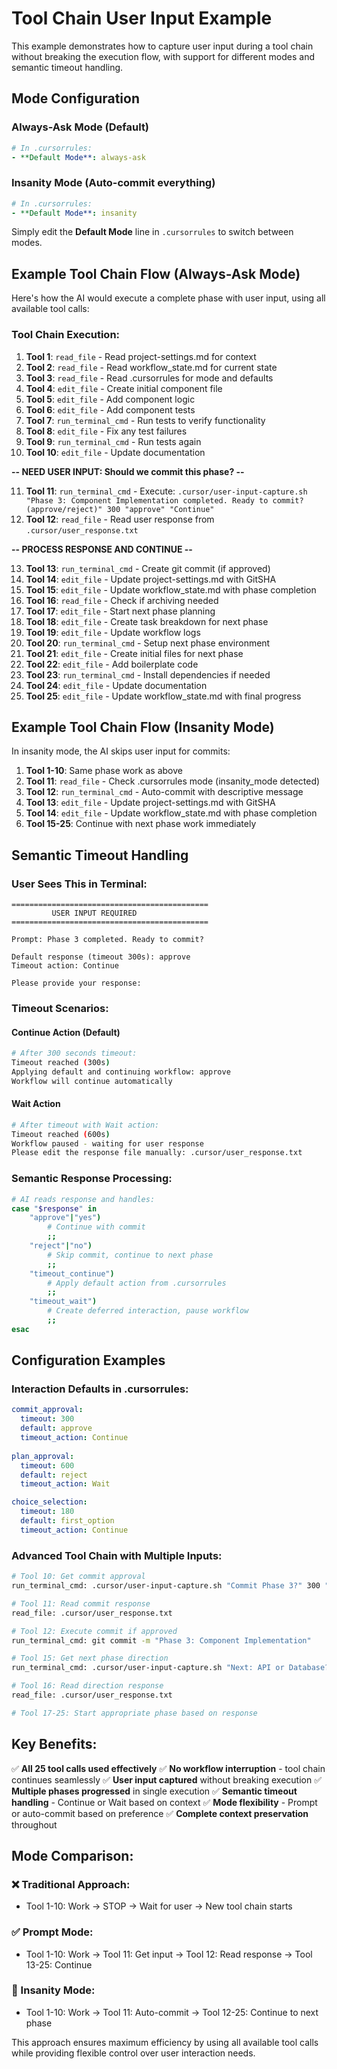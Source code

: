 # Tool Chain User Input Example

This example demonstrates how to capture user input during a tool chain without breaking the execution flow, with support for different modes and semantic timeout handling.

## Mode Configuration

### Always-Ask Mode (Default)
```yaml
# In .cursorrules:
- **Default Mode**: always-ask
```

### Insanity Mode (Auto-commit everything)
```yaml
# In .cursorrules:
- **Default Mode**: insanity
```

Simply edit the **Default Mode** line in `.cursorrules` to switch between modes.

## Example Tool Chain Flow (Always-Ask Mode)

Here's how the AI would execute a complete phase with user input, using all available tool calls:

### Tool Chain Execution:

1. **Tool 1**: `read_file` - Read project-settings.md for context
2. **Tool 2**: `read_file` - Read workflow_state.md for current state  
3. **Tool 3**: `read_file` - Read .cursorrules for mode and defaults
4. **Tool 4**: `edit_file` - Create initial component file
5. **Tool 5**: `edit_file` - Add component logic
6. **Tool 6**: `edit_file` - Add component tests
7. **Tool 7**: `run_terminal_cmd` - Run tests to verify functionality
8. **Tool 8**: `edit_file` - Fix any test failures
9. **Tool 9**: `run_terminal_cmd` - Run tests again
10. **Tool 10**: `edit_file` - Update documentation

**-- NEED USER INPUT: Should we commit this phase? --**

11. **Tool 11**: `run_terminal_cmd` - Execute: `.cursor/user-input-capture.sh "Phase 3: Component Implementation completed. Ready to commit? (approve/reject)" 300 "approve" "Continue"`
12. **Tool 12**: `read_file` - Read user response from `.cursor/user_response.txt`

**-- PROCESS RESPONSE AND CONTINUE --**

13. **Tool 13**: `run_terminal_cmd` - Create git commit (if approved)
14. **Tool 14**: `edit_file` - Update project-settings.md with GitSHA
15. **Tool 15**: `edit_file` - Update workflow_state.md with phase completion
16. **Tool 16**: `read_file` - Check if archiving needed
17. **Tool 17**: `edit_file` - Start next phase planning
18. **Tool 18**: `edit_file` - Create task breakdown for next phase
19. **Tool 19**: `edit_file` - Update workflow logs
20. **Tool 20**: `run_terminal_cmd` - Setup next phase environment
21. **Tool 21**: `edit_file` - Create initial files for next phase
22. **Tool 22**: `edit_file` - Add boilerplate code
23. **Tool 23**: `run_terminal_cmd` - Install dependencies if needed
24. **Tool 24**: `edit_file` - Update documentation
25. **Tool 25**: `edit_file` - Update workflow_state.md with final progress

## Example Tool Chain Flow (Insanity Mode)

In insanity mode, the AI skips user input for commits:

1. **Tool 1-10**: Same phase work as above
2. **Tool 11**: `read_file` - Check .cursorrules mode (insanity_mode detected)
3. **Tool 12**: `run_terminal_cmd` - Auto-commit with descriptive message
4. **Tool 13**: `edit_file` - Update project-settings.md with GitSHA
5. **Tool 14**: `edit_file` - Update workflow_state.md with phase completion
6. **Tool 15-25**: Continue with next phase work immediately

## Semantic Timeout Handling

### User Sees This in Terminal:
```
============================================
         USER INPUT REQUIRED
============================================

Prompt: Phase 3 completed. Ready to commit?

Default response (timeout 300s): approve
Timeout action: Continue

Please provide your response:
```

### Timeout Scenarios:

#### Continue Action (Default)
```bash
# After 300 seconds timeout:
Timeout reached (300s)
Applying default and continuing workflow: approve
Workflow will continue automatically
```

#### Wait Action
```bash
# After timeout with Wait action:
Timeout reached (600s)
Workflow paused - waiting for user response
Please edit the response file manually: .cursor/user_response.txt
```

### Semantic Response Processing:
```bash
# AI reads response and handles:
case "$response" in
    "approve"|"yes")
        # Continue with commit
        ;;
    "reject"|"no")
        # Skip commit, continue to next phase
        ;;
    "timeout_continue")
        # Apply default action from .cursorrules
        ;;
    "timeout_wait")
        # Create deferred interaction, pause workflow
        ;;
esac
```

## Configuration Examples

### Interaction Defaults in .cursorrules:
```yaml
commit_approval:
  timeout: 300
  default: approve
  timeout_action: Continue
  
plan_approval:
  timeout: 600
  default: reject
  timeout_action: Wait

choice_selection:
  timeout: 180
  default: first_option
  timeout_action: Continue
```

### Advanced Tool Chain with Multiple Inputs:
```bash
# Tool 10: Get commit approval
run_terminal_cmd: .cursor/user-input-capture.sh "Commit Phase 3?" 300 "approve" "Continue"

# Tool 11: Read commit response
read_file: .cursor/user_response.txt

# Tool 12: Execute commit if approved
run_terminal_cmd: git commit -m "Phase 3: Component Implementation"

# Tool 15: Get next phase direction
run_terminal_cmd: .cursor/user-input-capture.sh "Next: API or Database? (api/db)" 180 "api" "Continue"

# Tool 16: Read direction response  
read_file: .cursor/user_response.txt

# Tool 17-25: Start appropriate phase based on response
```

## Key Benefits:

✅ **All 25 tool calls used effectively**
✅ **No workflow interruption** - tool chain continues seamlessly
✅ **User input captured** without breaking execution
✅ **Multiple phases progressed** in single execution
✅ **Semantic timeout handling** - Continue or Wait based on context
✅ **Mode flexibility** - Prompt or auto-commit based on preference
✅ **Complete context preservation** throughout

## Mode Comparison:

### ❌ Traditional Approach:
- Tool 1-10: Work → STOP → Wait for user → New tool chain starts

### ✅ Prompt Mode:
- Tool 1-10: Work → Tool 11: Get input → Tool 12: Read response → Tool 13-25: Continue

### 🚀 Insanity Mode:
- Tool 1-10: Work → Tool 11: Auto-commit → Tool 12-25: Continue to next phase

This approach ensures maximum efficiency by using all available tool calls while providing flexible control over user interaction needs. 